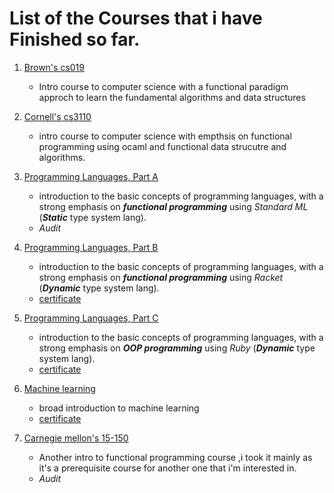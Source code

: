 # List of the Courses that i have Finished so far.

1. [Brown's cs019](https://github.com/adel-elmala/PAPL-code)
    -   Intro course to computer science with a functional paradigm approch to learn the fundamental algorithms and data structures
 
 

2. [Cornell's cs3110](https://github.com/adel-elmala/caml-corn)

    - intro course to computer science with empthsis on functional programming using ocaml and functional data strucutre and algorithms. 
3. [Programming Languages, Part A](https://www.coursera.org/learn/programming-languages)
    - introduction to the basic concepts of programming languages, with a strong emphasis on _**functional programming**_ using _Standard ML_ (_**Static**_ type system lang).
    - _Audit_

4. [Programming Languages, Part B](https://www.coursera.org/learn/programming-languages-part-b)
    -  introduction to the basic concepts of programming languages, with a strong emphasis on _**functional programming**_ using _Racket_ (_**Dynamic**_ type system lang). 
    - [certificate](https://www.coursera.org/account/accomplishments/certificate/TPZJ35EZUT6Z)
    
5. [Programming Languages, Part C](https://www.coursera.org/learn/programming-languages-part-c)
    -  introduction to the basic concepts of programming languages, with a strong emphasis on _**OOP programming**_ using _Ruby_ (_**Dynamic**_ type system lang). 
    -  [certificate](https://www.coursera.org/account/accomplishments/certificate/23PRT3ZG782H)

6. [Machine learning](https://www.coursera.org/learn/machine-learning)
    - broad introduction to machine learning
    - [certificate](https://www.coursera.org/account/accomplishments/certificate/C8832L5N3XY3)

7. [Carnegie mellon's 15-150](http://www.cs.cmu.edu/~15150/previous-semesters/2012-spring/index.html)

    - Another intro to functional programming course ,i took it mainly as it's a prerequisite course for another one that i'm interested in. 
    - _Audit_